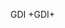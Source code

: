 <span data-ttu-id="1f1f3-101">GDI +</span><span class="sxs-lookup"><span data-stu-id="1f1f3-101">GDI+</span></span>